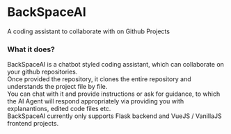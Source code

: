 # BackSpaceAI
A coding assistant to collaborate with on Github Projects

### What it does?
BackSpaceAI is a chatbot styled coding assistant, which can collaborate on your github repositories.<br>
Once provided the repository, it clones the entire repository and understands the project file by file.<br>
You can chat with it and provide instructions or ask for guidance, to which the AI Agent will respond appropriately via providing you with explanantions, edited code files etc.<br>
BackSpaceAI currently only supports Flask backend and VueJS / VanillaJS frontend projects.<br>

